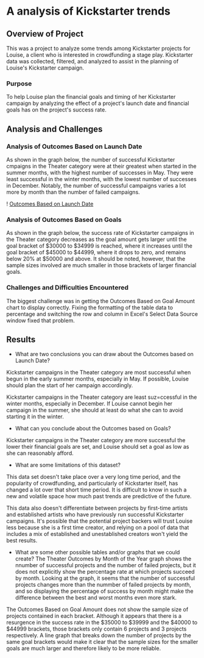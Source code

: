 # A analysis of Kickstarter trends

## Overview of Project
This was a project to analyze some trends among Kickstarter projects for Louise, a client who is interested in crowdfunding a stage play. Kickstarter data was collected, filtered, and analyzed to assist in the planning of Louise's Kickstarter campaign.
### Purpose
To help Louise plan the financial goals and timing of her Kickstarter campaign by analyzing the effect of a project's launch date and financial goals has on the project's success rate.
## Analysis and Challenges

### Analysis of Outcomes Based on Launch Date
As shown in the graph below, the number of successful Kickstarter cmpaigns in the Theater category were at their greatest when started in the summer months, with the highest number of successes in May. They were least successful in the winter months, with the lowest number of successes in December. Notably, the number of successful campaigns varies a lot more by month than the number of failed campaigns.

! [Outcomes Based on Launch Date](resources/Outcomes_vs_Goals.png)
### Analysis of Outcomes Based on Goals
As shown in the graph below, the success rate of Kickstarter campaigns in the Theater category decreases as the goal amount gets larger until the goal bracket of $30000 to $34999 is reached, where it increases until the goal bracket of $45000 to $44999, where it drops to zero, and remains below 20% at $50000 and above. It should be noted, however, that the sample sizes involved are much smaller in those brackets of larger financial goals. 

### Challenges and Difficulties Encountered
The biggest challenge was in getting the Outcomes Based on Goal Amount chart to display correctly. Fixing the formatting of the table data to percentage and switching the row and column in Excel's Select Data Source window fixed that problem. 
## Results

- What are two conclusions you can draw about the Outcomes based on Launch Date?

Kickstarter campaigns in the Theater category are most successful when begun in the early summer months, especially in May. If possible, Louise should plan the start of her campaign accordingly.

Kickstarter campaigns in the Theater category are least suz=ccessful in the winter months, especially in December. If Louise cannot begin her campaign in the summer, she should at least do what she can to avoid starting it in the winter.

- What can you conclude about the Outcomes based on Goals?

Kickstarter campaigns in the Theater category are more successful the lower their financial goals are set, and Louise should set a goal as low as she can reasonably afford.

- What are some limitations of this dataset?

This data set doesn't take place over a very long time period, and the popularity of crowdfunding, and particularly of Kickstarter itself, has changed a lot over that short time period. It is difficult to know in such a new and volatile space how much past trends are predictive of the future.

This data also doesn't differentiate between projects by first-time artists and established artists who have previously run successful Kickstarter campaigns. It's possible that the potential project backers will trust Louise less because she is a first time creator, and relying on a pool of data that includes a mix of established and unestablished creators won't yield the best results.

- What are some other possible tables and/or graphs that we could create?
The Theater Outcomes by Month of the Year graph shows the nnumber of successful projects and the number of failed projects, but it does not explicitly show the percentage rate at which projects succeed by month. Looking at the graph, it seems that the number of successful projects changes more than the nummber of failed projects by month, and so displaying the percentage of success by month might make the difference between the best and worst months even more stark.

The Outcomes Based on Goal Amount does not show the sample size of projects contained in each bracket. Although it appears that there is a resurgence in the success rate in the $35000 to $39999 and the $40000 to $44999 brackets, those brackets only contain 6 projects and 3 projects respectively. A line graph that breaks down the number of projects by the same goal brackets would make it clear that the sample sizes for the smaller goals are much larger and therefore likely to be more reliable.
